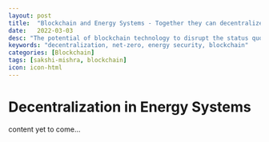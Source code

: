 ```yaml
---
layout: post
title:  "Blockchain and Energy Systems - Together they can decentralize the sector!"
date:   2022-03-03
desc: "The potential of blockchain technology to disrupt the status quo of electricity sector"
keywords: "decentralization, net-zero, energy security, blockchain"
categories: [Blockchain]
tags: [sakshi-mishra, blockchain]
icon: icon-html
---
```


# Decentralization in Energy Systems
content yet to come...